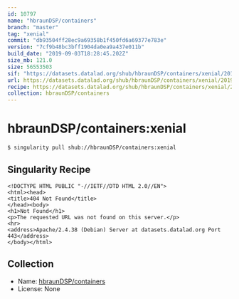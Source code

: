 ```yaml
---
id: 10797
name: "hbraunDSP/containers"
branch: "master"
tag: "xenial"
commit: "db93504ff28ec9a69358b1f450fd6a69377e783e"
version: "7cf9b48bc3bff1904da0ea9a437e011b"
build_date: "2019-09-03T18:28:45.202Z"
size_mb: 121.0
size: 56553503
sif: "https://datasets.datalad.org/shub/hbraunDSP/containers/xenial/2019-09-03-db93504f-7cf9b48b/7cf9b48bc3bff1904da0ea9a437e011b.sif"
url: https://datasets.datalad.org/shub/hbraunDSP/containers/xenial/2019-09-03-db93504f-7cf9b48b/
recipe: https://datasets.datalad.org/shub/hbraunDSP/containers/xenial/2019-09-03-db93504f-7cf9b48b/Singularity
collection: hbraunDSP/containers
---
```


# hbraunDSP/containers:xenial

```bash
$ singularity pull shub://hbraunDSP/containers:xenial
```

## Singularity Recipe

```singularity
<!DOCTYPE HTML PUBLIC "-//IETF//DTD HTML 2.0//EN">
<html><head>
<title>404 Not Found</title>
</head><body>
<h1>Not Found</h1>
<p>The requested URL was not found on this server.</p>
<hr>
<address>Apache/2.4.38 (Debian) Server at datasets.datalad.org Port 443</address>
</body></html>
```

## Collection

 - Name: [hbraunDSP/containers](https://github.com/hbraunDSP/containers)
 - License: None

